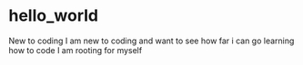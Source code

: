 # hello_world
New to coding
I am new to coding and want to see how far i can go learning how to code
I am rooting for myself
